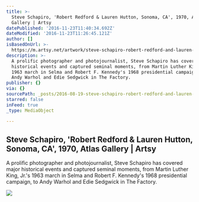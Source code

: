 ```yaml
---
title: >-
  Steve Schapiro, 'Robert Redford & Lauren Hutton, Sonoma, CA', 1970, Atlas
  Gallery | Artsy
datePublished: '2016-11-23T11:40:34.692Z'
dateModified: '2016-11-23T11:26:45.121Z'
author: []
isBasedOnUrl: >-
  https://m.artsy.net/artwork/steve-schapiro-robert-redford-and-lauren-hutton-sonoma-ca
description: >-
  A prolific photographer and photojournalist, Steve Schapiro has covered major
  historical events and captured seminal moments, from Martin Luther King, Jr.'s
  1963 march in Selma and Robert F. Kennedy's 1968 presidential campaign, to
  Andy Warhol and Edie Sedgwick in The Factory.
publisher: {}
via: {}
sourcePath: _posts/2016-08-19-steve-schapiro-robert-redford-and-lauren-hutton-sonoma-ca.md
starred: false
inFeed: true
_type: MediaObject

---
```

<article style=""><h1>Steve Schapiro, 'Robert Redford &amp; Lauren Hutton, Sonoma, CA', 1970, Atlas Gallery | Artsy</h1><p>A prolific photographer and photojournalist, Steve Schapiro has covered major historical events and captured seminal moments, from Martin Luther King, Jr.'s 1963 march in Selma and Robert F. Kennedy's 1968 presidential campaign, to Andy Warhol and Edie Sedgwick in The Factory.</p><img src="https://d32dm0rphc51dk.cloudfront.net/s-PwT5q1Tqyr1Zcqo2jw6A/large.jpg" /></article>